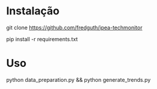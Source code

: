 # Instalação
git clone https://github.com/fredguth/ipea-techmonitor

pip install -r requirements.txt
# Uso
python data\_preparation.py && python generate\_trends.py

